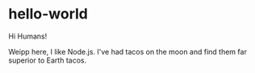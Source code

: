 # hello-world

Hi Humans!

Weipp here, I like Node.js.
I've had tacos on the moon and find them far superior to Earth tacos.
